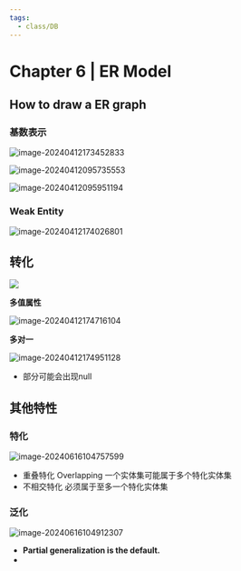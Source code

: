 ```yaml
---
tags:
  - class/DB
---
```

# Chapter 6 | ER Model

## How to draw a ER graph

### 基数表示

![image-20240412173452833](https://zzh-pic-for-self.oss-cn-hangzhou.aliyuncs.com/img/202404121734922.png)

![image-20240412095735553](https://zzh-pic-for-self.oss-cn-hangzhou.aliyuncs.com/img/202404120958979.png)

![image-20240412095951194](https://zzh-pic-for-self.oss-cn-hangzhou.aliyuncs.com/img/202404120959390.png)

### Weak Entity

![image-20240412174026801](https://zzh-pic-for-self.oss-cn-hangzhou.aliyuncs.com/img/202404121740889.png)

## 转化

![](https://zzh-pic-for-self.oss-cn-hangzhou.aliyuncs.com/img/202404121746484.png)

**多值属性**

![image-20240412174716104](https://zzh-pic-for-self.oss-cn-hangzhou.aliyuncs.com/img/202404121747161.png)

**多对一**

![image-20240412174951128](C:/Users/orz20/AppData/Roaming/Typora/typora-user-images/image-20240412174951128.png)

- 部分可能会出现null

## 其他特性

### 特化

![image-20240616104757599](https://zzh-pic-for-self.oss-cn-hangzhou.aliyuncs.com/img/202406161048723.png)

- 重叠特化  Overlapping  一个实体集可能属于多个特化实体集
- 不相交特化  必须属于至多一个特化实体集

### 泛化

![image-20240616104912307](https://zzh-pic-for-self.oss-cn-hangzhou.aliyuncs.com/img/202406161049389.png)

- **Partial generalization is the default.** 
- 